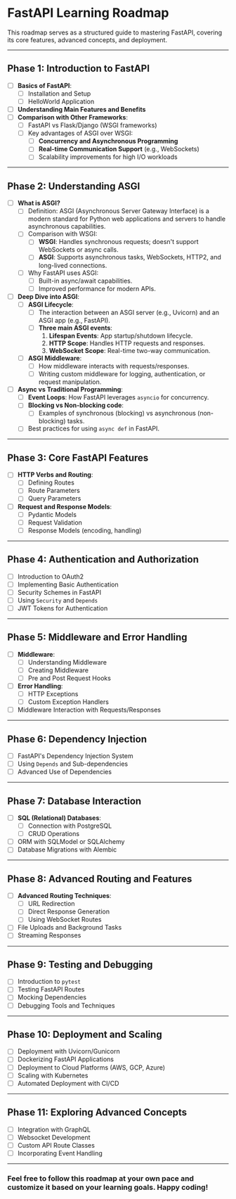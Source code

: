 # FastAPI Learning Roadmap

This roadmap serves as a structured guide to mastering FastAPI, covering its core features, advanced concepts, and deployment.

---

## **Phase 1: Introduction to FastAPI**
- [ ] **Basics of FastAPI**:
  - [ ] Installation and Setup
  - [ ] HelloWorld Application
- [ ] **Understanding Main Features and Benefits**
- [ ] **Comparison with Other Frameworks**:
  - [ ] FastAPI vs Flask/Django (WSGI frameworks)
  - [ ] Key advantages of ASGI over WSGI:
    - [ ] **Concurrency and Asynchronous Programming**
    - [ ] **Real-time Communication Support** (e.g., WebSockets)
    - [ ] Scalability improvements for high I/O workloads

---

## **Phase 2: Understanding ASGI**
- [ ] **What is ASGI?**
  - [ ] Definition: ASGI (Asynchronous Server Gateway Interface) is a modern standard for Python web applications and servers to handle asynchronous capabilities.
  - [ ] Comparison with WSGI:
    - [ ] **WSGI**: Handles synchronous requests; doesn't support WebSockets or async calls.
    - [ ] **ASGI**: Supports asynchronous tasks, WebSockets, HTTP2, and long-lived connections.
  - [ ] Why FastAPI uses ASGI:
    - [ ] Built-in async/await capabilities.
    - [ ] Improved performance for modern APIs.

- [ ] **Deep Dive into ASGI**:
  - [ ] **ASGI Lifecycle**:
    - [ ] The interaction between an ASGI server (e.g., Uvicorn) and an ASGI app (e.g., FastAPI).
    - [ ] **Three main ASGI events**:
      1. **Lifespan Events**: App startup/shutdown lifecycle.
      2. **HTTP Scope**: Handles HTTP requests and responses.
      3. **WebSocket Scope**: Real-time two-way communication.
  - [ ] **ASGI Middleware**:
    - [ ] How middleware interacts with requests/responses.
    - [ ] Writing custom middleware for logging, authentication, or request manipulation.

- [ ] **Async vs Traditional Programming**:
  - [ ] **Event Loops**: How FastAPI leverages `asyncio` for concurrency.
  - [ ] **Blocking vs Non-blocking code**:
    - [ ] Examples of synchronous (blocking) vs asynchronous (non-blocking) tasks.
  - [ ] Best practices for using `async def` in FastAPI.

---

## **Phase 3: Core FastAPI Features**
- [ ] **HTTP Verbs and Routing**:
  - [ ] Defining Routes
  - [ ] Route Parameters
  - [ ] Query Parameters
- [ ] **Request and Response Models**:
  - [ ] Pydantic Models
  - [ ] Request Validation
  - [ ] Response Models (encoding, handling)

---

## **Phase 4: Authentication and Authorization**
- [ ] Introduction to OAuth2
- [ ] Implementing Basic Authentication
- [ ] Security Schemes in FastAPI
- [ ] Using `Security` and `Depends`
- [ ] JWT Tokens for Authentication

---

## **Phase 5: Middleware and Error Handling**
- [ ] **Middleware**:
  - [ ] Understanding Middleware
  - [ ] Creating Middleware
  - [ ] Pre and Post Request Hooks
- [ ] **Error Handling**:
  - [ ] HTTP Exceptions
  - [ ] Custom Exception Handlers
- [ ] Middleware Interaction with Requests/Responses

---

## **Phase 6: Dependency Injection**
- [ ] FastAPI's Dependency Injection System
- [ ] Using `Depends` and Sub-dependencies
- [ ] Advanced Use of Dependencies

---

## **Phase 7: Database Interaction**
- [ ] **SQL (Relational) Databases**:
  - [ ] Connection with PostgreSQL
  - [ ] CRUD Operations
- [ ] ORM with SQLModel or SQLAlchemy
- [ ] Database Migrations with Alembic

---

## **Phase 8: Advanced Routing and Features**
- [ ] **Advanced Routing Techniques**:
  - [ ] URL Redirection
  - [ ] Direct Response Generation
  - [ ] Using WebSocket Routes
- [ ] File Uploads and Background Tasks
- [ ] Streaming Responses

---

## **Phase 9: Testing and Debugging**
- [ ] Introduction to `pytest`
- [ ] Testing FastAPI Routes
- [ ] Mocking Dependencies
- [ ] Debugging Tools and Techniques

---

## **Phase 10: Deployment and Scaling**
- [ ] Deployment with Uvicorn/Gunicorn
- [ ] Dockerizing FastAPI Applications
- [ ] Deployment to Cloud Platforms (AWS, GCP, Azure)
- [ ] Scaling with Kubernetes
- [ ] Automated Deployment with CI/CD

---

## **Phase 11: Exploring Advanced Concepts**
- [ ] Integration with GraphQL
- [ ] Websocket Development
- [ ] Custom API Route Classes
- [ ] Incorporating Event Handling

---

### **Feel free to follow this roadmap at your own pace and customize it based on your learning goals. Happy coding!**
